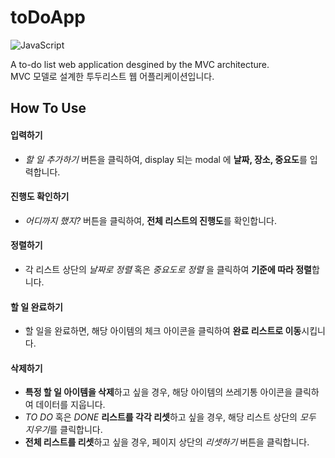 # toDoApp
<img src="https://img.shields.io/badge/JavaScript-red?style=flat-square&logo=JavaScript&logoColor=white" alt="JavaScript"/>

A to-do list web application desgined by the MVC architecture.  
MVC 모델로 설계한 투두리스트 웹 어플리케이션입니다. 

## How To Use
#### 입력하기
- *할 일 추가하기* 버튼을 클릭하여, display 되는 modal 에 **날짜, 장소, 중요도**를 입력합니다. 
#### 진행도 확인하기
- *어디까지 했지?* 버튼을 클릭하여, **전체 리스트의 진행도**를 확인합니다.
#### 정렬하기
- 각 리스트 상단의 *날짜로 정렬* 혹은 *중요도로 정렬* 을 클릭하여 **기준에 따라 정렬**합니다.
#### 할 일 완료하기
- 할 일을 완료하면, 해당 아이템의 체크 아이콘을 클릭하여 **완료 리스트로 이동**시킵니다.
#### 삭제하기
- **특정 할 일 아이템을 삭제**하고 싶을 경우, 해당 아이템의 쓰레기통 아이콘을 클릭하여 데이터를 지웁니다.
- *TO DO* 혹은 *DONE* **리스트를 각각 리셋**하고 싶을 경우, 해당 리스트 상단의 *모두 지우기*를 클릭합니다.
- **전체 리스트를 리셋**하고 싶을 경우, 페이지 상단의 *리셋하기* 버튼을 클릭합니다.
